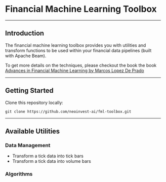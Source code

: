 # Financial Machine Learning Toolbox 
---

## Introduction

The financial machine learning toolbox provides you with utilities and transform functions to be used within your 
financial data pipelines (built with Apache Beam). 

To get more details on the techniques, please checkout the book the book [Advances in Financial Machine Learning by Marcos Lopez De Prado](https://www.wiley.com/en-us/Advances+in+Financial+Machine+Learning-p-9781119482109)

---

## Getting Started

Clone this repository locally: 

```
git clone https://github.com/neoinvest-ai/fml-toolbox.git
``` 

---

## Available Utilities

### Data Management

- Transform a tick data into tick bars   
- Transform a tick data into volume bars  

### Algorithms 